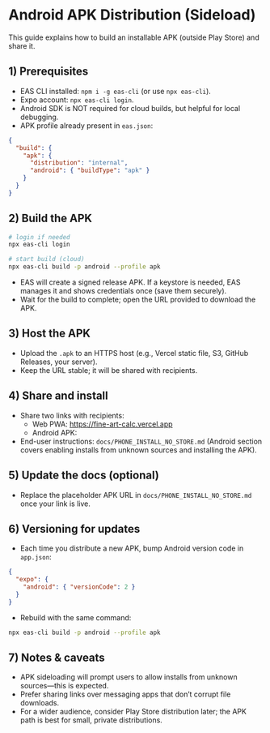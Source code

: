 # Android APK Distribution (Sideload)

This guide explains how to build an installable APK (outside Play Store) and share it.

## 1) Prerequisites
- EAS CLI installed: `npm i -g eas-cli` (or use `npx eas-cli`).
- Expo account: `npx eas-cli login`.
- Android SDK is NOT required for cloud builds, but helpful for local debugging.
- APK profile already present in `eas.json`:
```json
{
  "build": {
    "apk": {
      "distribution": "internal",
      "android": { "buildType": "apk" }
    }
  }
}
```

## 2) Build the APK
```bash
# login if needed
npx eas-cli login

# start build (cloud)
npx eas-cli build -p android --profile apk
```
- EAS will create a signed release APK. If a keystore is needed, EAS manages it and shows credentials once (save them securely).
- Wait for the build to complete; open the URL provided to download the APK.

## 3) Host the APK
- Upload the `.apk` to an HTTPS host (e.g., Vercel static file, S3, GitHub Releases, your server).
- Keep the URL stable; it will be shared with recipients.

## 4) Share and install
- Share two links with recipients:
  - Web PWA: https://fine-art-calc.vercel.app
  - Android APK: <YOUR HTTPS APK URL>
- End-user instructions: `docs/PHONE_INSTALL_NO_STORE.md` (Android section covers enabling installs from unknown sources and installing the APK).

## 5) Update the docs (optional)
- Replace the placeholder APK URL in `docs/PHONE_INSTALL_NO_STORE.md` once your link is live.

## 6) Versioning for updates
- Each time you distribute a new APK, bump Android version code in `app.json`:
```json
{
  "expo": {
    "android": { "versionCode": 2 }
  }
}
```
- Rebuild with the same command:
```bash
npx eas-cli build -p android --profile apk
```

## 7) Notes & caveats
- APK sideloading will prompt users to allow installs from unknown sources—this is expected.
- Prefer sharing links over messaging apps that don’t corrupt file downloads.
- For a wider audience, consider Play Store distribution later; the APK path is best for small, private distributions.
